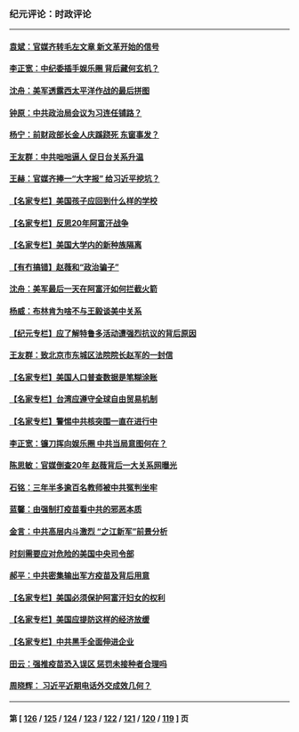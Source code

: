 ### 纪元评论：时政评论
---
#### [袁斌：官媒齐转毛左文章 新文革开始的信号](../../pages/nsc1025/n13202207.md) 
#### [李正宽：中纪委插手娱乐圈 背后藏何玄机？](../../pages/nsc1025/n13202149.md) 
#### [沈舟：美军透露西太平洋作战的最后拼图](../../pages/nsc1025/n13201563.md) 
#### [钟原：中共政治局会议为习连任铺路？](../../pages/nsc1025/n13200827.md) 
#### [杨宁：前财政部长金人庆蹊跷死 东窗事发？](../../pages/nsc1025/n13201091.md) 
#### [王友群：中共咄咄逼人 促日台关系升温](../../pages/nsc1025/n13201291.md) 
#### [王赫：官媒齐捧一“大字报” 给习近平挖坑？](../../pages/nsc1025/n13200959.md) 
#### [【名家专栏】美国孩子应回到什么样的学校](../../pages/nsc1025/n13200215.md) 
#### [【名家专栏】反思20年阿富汗战争](../../pages/nsc1025/n13200255.md) 
#### [【名家专栏】美国大学内的新种族隔离](../../pages/nsc1025/n13200252.md) 
#### [【有冇搞错】赵薇和“政治骗子”](../../pages/nsc1025/n13198427.md) 
#### [沈舟：美军最后一天在阿富汗如何拦截火箭](../../pages/nsc1025/n13199058.md) 
#### [杨威：布林肯为啥不与王毅谈美中关系](../../pages/nsc1025/n13198603.md) 
#### [【纪元专栏】应了解特鲁多活动遭强烈抗议的背后原因](../../pages/nsc1025/n13198504.md) 
#### [王友群：致北京市东城区法院院长赵军的一封信](../../pages/nsc1025/n13198263.md) 
#### [【名家专栏】美国人口普查数据是笔糊涂账](../../pages/nsc1025/n13197722.md) 
#### [【名家专栏】台湾应遵守全球自由贸易机制](../../pages/nsc1025/n13197718.md) 
#### [【名家专栏】警惕中共核突围一直在进行中](../../pages/nsc1025/n13197704.md) 
#### [李正宽：镰刀挥向娱乐圈 中共当局意图何在？](../../pages/nsc1025/n13197097.md) 
#### [陈思敏：官媒倒查20年 赵薇背后一大关系网曝光](../../pages/nsc1025/n13197031.md) 
#### [石铭：三年半多逾百名教师被中共冤判坐牢](../../pages/nsc1025/n13196985.md) 
#### [蓝馨：由强制打疫苗看中共的邪恶本质](../../pages/nsc1025/n13196927.md) 
#### [金言：中共高层内斗激烈 “之江新军”前景分析](../../pages/nsc1025/n13196416.md) 
#### [时刻需要应对危险的美国中央司令部](../../pages/nsc1025/n13196335.md) 
#### [郝平：中共密集输出军方疫苗及背后用意](../../pages/nsc1025/n13196324.md) 
#### [【名家专栏】美国必须保护阿富汗妇女的权利](../../pages/nsc1025/n13195700.md) 
#### [【名家专栏】美国应提防这样的经济放缓](../../pages/nsc1025/n13195668.md) 
#### [【名家专栏】中共黑手全面伸进企业](../../pages/nsc1025/n13195715.md) 
#### [田云：强推疫苗恐入误区 惩罚未接种者合理吗](../../pages/nsc1025/n13195396.md) 
#### [周晓辉： 习近平近期电话外交成效几何？](../../pages/nsc1025/n13195846.md) 

---
#### 第 [ [126](./126.md) / [125](./125.md) / [124](./124.md) / [123](./123.md) / [122](./122.md) / [121](./121.md) / [120](./120.md) / [119](./119.md) ] 页
